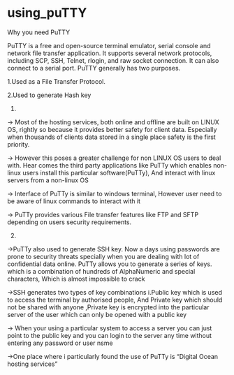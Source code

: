 # using_puTTY
Why you need PuTTY

PuTTY is a free and open-source terminal emulator, serial console and network file transfer application. It supports several network protocols, including SCP, SSH, Telnet, rlogin, and raw socket connection. It can also connect to a serial port.
PuTTY generally has two purposes.

1.Used as a File Transfer Protocol.

2.Used to generate Hash key

1.

-> Most of the hosting services, both online and offline are built on LINUX OS, rightly so because it provides better safety for client data. Especially when thousands of clients data stored in a single place safety is the first priority.

-> However this poses a greater challenge for non LINUX OS users to deal with. Hear comes the third party applications like PuTTy which enables non-linux users install this particular software(PuTTy), And interact with linux servers from a non-linux OS

-> Interface of PuTTy is similar to windows terminal, However user need to be aware of linux commands to interact with it

-> PuTTy provides various File transfer features like FTP and SFTP depending on users security requirements.

2.

->PuTTy also used to generate SSH key. Now a days using passwords are prone to security threats specially when you are dealing with lot of confidential data online. PuTTy allows you to generate a series of keys. which is a combination of hundreds of AlphaNumeric and special characters, Which is almost impossible to crack

->SSH generates two types of key combinations i.Public key which is used to access the terminal by authorised people, And Private key which should not be shared with anyone ,Private key is encrypted into the particular server of the user which can only be opened with a public key

-> When your using a particular system to access a server you can just point to the public key and you can login to the server any time without entering any password or user nsme

->One place where i particularly found the use of PuTTy is “Digital Ocean hosting services”
